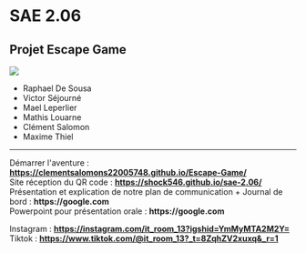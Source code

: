 # SAE 2.06
## Projet Escape Game

![](https://files.catbox.moe/0le0gb.png)

- Raphael De Sousa
- Victor Séjourné
- Mael Leperlier
- Mathis Louarne  
- Clément Salomon
- Maxime Thiel

---

Démarrer l'aventure : __https://clementsalomons22005748.github.io/Escape-Game/__ \
Site réception du QR code : __https://shock546.github.io/sae-2.06/__ \
Présentation et explication de notre plan de communication + Journal de bord : __https://google.com__ \
Powerpoint pour présentation orale : __https://google.com__

Instagram : __https://instagram.com/it_room_13?igshid=YmMyMTA2M2Y=__ \
Tiktok : __https://www.tiktok.com/@it_room_13?_t=8ZqhZV2xuxq&_r=1__
